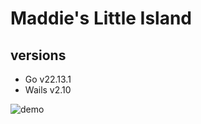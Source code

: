 # Maddie's Little Island

## versions
- Go v22.13.1 
- Wails v2.10

![demo](https://github.com/user-attachments/assets/0e5a9e81-46af-4494-8813-38dad1dff21e)

